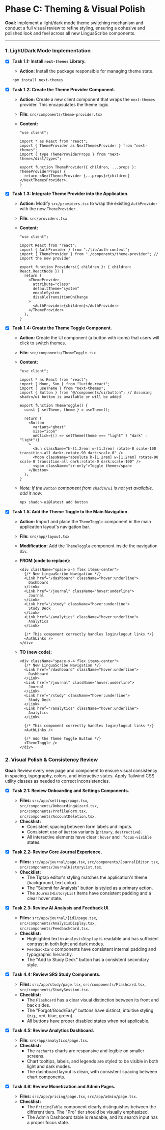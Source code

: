# Phase C: Theming & Visual Polish

**Goal:** Implement a light/dark mode theme switching mechanism and conduct a full visual review to refine styling, ensuring a cohesive and polished look and feel across all new LinguaScribe components.

---

### 1. Light/Dark Mode Implementation

- [x] **Task 1.1: Install `next-themes` Library.**

  - **Action:** Install the package responsible for managing theme state.

  ```bash
  npm install next-themes
  ```

- [x] **Task 1.2: Create the Theme Provider Component.**

  - **Action:** Create a new client component that wraps the `next-themes` provider. This encapsulates the theme logic.
  - **File:** `src/components/theme-provider.tsx`
  - **Content:**

    ```tsx
    "use client";

    import * as React from "react";
    import { ThemeProvider as NextThemesProvider } from "next-themes";
    import { type ThemeProviderProps } from "next-themes/dist/types";

    export function ThemeProvider({ children, ...props }: ThemeProviderProps) {
      return <NextThemesProvider {...props}>{children}</NextThemesProvider>;
    }
    ```

- [x] **Task 1.3: Integrate Theme Provider into the Application.**

  - **Action:** Modify `src/providers.tsx` to wrap the existing `AuthProvider` with the new `ThemeProvider`.
  - **File:** `src/providers.tsx`
  - **Content:**

    ```tsx
    "use client";

    import React from "react";
    import { AuthProvider } from "./lib/auth-context";
    import { ThemeProvider } from "./components/theme-provider"; // Import the new provider

    export function Providers({ children }: { children: React.ReactNode }) {
      return (
        <ThemeProvider
          attribute="class"
          defaultTheme="system"
          enableSystem
          disableTransitionOnChange
        >
          <AuthProvider>{children}</AuthProvider>
        </ThemeProvider>
      );
    }
    ```

- [x] **Task 1.4: Create the Theme Toggle Component.**

  - **Action:** Create the UI component (a button with icons) that users will click to switch themes.
  - **File:** `src/components/ThemeToggle.tsx`
  - **Content:**

    ```tsx
    "use client";

    import * as React from "react";
    import { Moon, Sun } from "lucide-react";
    import { useTheme } from "next-themes";
    import { Button } from "@/components/ui/button"; // Assuming shadcn/ui button is available or will be added

    export function ThemeToggle() {
      const { setTheme, theme } = useTheme();

      return (
        <Button
          variant="ghost"
          size="icon"
          onClick={() => setTheme(theme === "light" ? "dark" : "light")}
        >
          <Sun className="h-[1.2rem] w-[1.2rem] rotate-0 scale-100 transition-all dark:-rotate-90 dark:scale-0" />
          <Moon className="absolute h-[1.2rem] w-[1.2rem] rotate-90 scale-0 transition-all dark:rotate-0 dark:scale-100" />
          <span className="sr-only">Toggle theme</span>
        </Button>
      );
    }
    ```

  - _Note: If the `Button` component from `shadcn/ui` is not yet available, add it now:_
    ```bash
    npx shadcn-ui@latest add button
    ```

- [x] **Task 1.5: Add the Theme Toggle to the Main Navigation.**

  - **Action:** Import and place the `ThemeToggle` component in the main application layout's navigation bar.
  - **File:** `src/app/layout.tsx`
  - **Modification:** Add the `ThemeToggle` component inside the navigation `div`.

  - **FROM (code to replace):**

    ```tsx
    <div className="space-x-4 flex items-center">
      {/* New LinguaScribe Navigation */}
      <Link href="/dashboard" className="hover:underline">
        Dashboard
      </Link>
      <Link href="/journal" className="hover:underline">
        Journal
      </Link>
      <Link href="/study" className="hover:underline">
        Study Deck
      </Link>
      <Link href="/analytics" className="hover:underline">
        Analytics
      </Link>

      {/* This component correctly handles login/logout links */}
      <AuthLinks />
    </div>
    ```

  - **TO (new code):**
    ```tsx
    <div className="space-x-4 flex items-center">
      {/* New LinguaScribe Navigation */}
      <Link href="/dashboard" className="hover:underline">
        Dashboard
      </Link>
      <Link href="/journal" className="hover:underline">
        Journal
      </Link>
      <Link href="/study" className="hover:underline">
        Study Deck
      </Link>
      <Link href="/analytics" className="hover:underline">
        Analytics
      </Link>

      {/* This component correctly handles login/logout links */}
      <AuthLinks />

      {/* Add the Theme Toggle Button */}
      <ThemeToggle />
    </div>
    ```

### 2. Visual Polish & Consistency Review

**Goal:** Review every new page and component to ensure visual consistency in spacing, typography, colors, and interactive states. Apply Tailwind CSS utility classes as needed to correct inconsistencies.

- [x] **Task 2.1: Review Onboarding and Settings Components.**

  - **Files:** `src/app/settings/page.tsx`, `src/components/OnboardingWizard.tsx`, `src/components/ProfileForm.tsx`, `src/components/AccountDeletion.tsx`.
  - **Checklist:**
    - Consistent spacing between form labels and inputs.
    - Consistent use of `Button` variants (`primary`, `destructive`).
    - All interactive elements have clear `:hover` and `:focus-visible` states.

- [x] **Task 2.2: Review Core Journal Experience.**

  - **Files:** `src/app/journal/page.tsx`, `src/components/JournalEditor.tsx`, `src/components/JournalHistoryList.tsx`.
  - **Checklist:**
    - The Tiptap editor's styling matches the application's theme (background, text color).
    - The "Submit for Analysis" button is styled as a primary action.
    - The `JournalHistoryList` items have consistent padding and a clear hover state.

- [x] **Task 2.3: Review AI Analysis and Feedback UI.**

  - **Files:** `src/app/journal/[id]/page.tsx`, `src/components/AnalysisDisplay.tsx`, `src/components/FeedbackCard.tsx`.
  - **Checklist:**
    - Highlighted text in `AnalysisDisplay` is readable and has sufficient contrast in both light and dark modes.
    - `FeedbackCard` components have consistent internal padding and typographic hierarchy.
    - The "Add to Study Deck" button has a consistent secondary style.

- [x] **Task 4.4: Review SRS Study Components.**

  - **Files:** `src/app/study/page.tsx`, `src/components/Flashcard.tsx`, `src/components/StudySession.tsx`.
  - **Checklist:**
    - The `Flashcard` has a clear visual distinction between its front and back sides.
    - The "Forgot/Good/Easy" buttons have distinct, intuitive styling (e.g., red, blue, green).
    - All buttons have proper disabled states when not applicable.

- [x] **Task 4.5: Review Analytics Dashboard.**

  - **File:** `src/app/analytics/page.tsx`.
  - **Checklist:**
    - The `recharts` charts are responsive and legible on smaller screens.
    - Chart tooltips, labels, and legends are styled to be visible in both light and dark modes.
    - The dashboard layout is clean, with consistent spacing between chart components.

- [x] **Task 4.6: Review Monetization and Admin Pages.**
  - **Files:** `src/app/pricing/page.tsx`, `src/app/admin/page.tsx`.
  - **Checklist:**
    - The `PricingTable` component clearly distinguishes between the different tiers. The "Pro" tier should be visually emphasized.
    - The Admin Dashboard table is readable, and its search input has a proper focus state.
